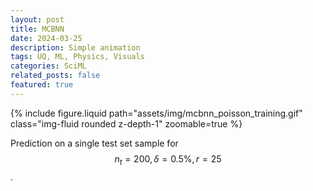 ```yaml
---
layout: post
title: MCBNN
date: 2024-03-25
description: Simple animation
tags: UQ, ML, Physics, Visuals
categories: SciML
related_posts: false
featured: true
---
```


<div class="row mt-3">
    <div class="col-sm mt-3 mt-md-0">
        {% include figure.liquid path="assets/img/mcbnn_poisson_training.gif" class="img-fluid rounded z-depth-1" zoomable=true %}
    </div>
</div>

Prediction on a single test set sample for $$ n_t=200, \delta=0.5\%, r=25 $$.